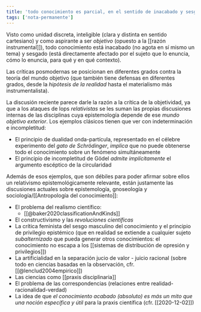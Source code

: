 ```yaml
---
title: 'todo conocimiento es parcial, en el sentido de inacabado y sesgado'
tags: ['nota-permanente']
---
```

Visto como unidad discreta, inteligible (clara y distinta en sentido cartesiano) y como aspirante a ser *objetivo* (opuesto a la [[razón instrumental]]), todo conocimiento está inacabado (no agota en sí mismo un tema) y sesgado (está directamente afectado por el sujeto que lo enuncia, cómo lo enuncia, para qué y en qué contexto).

Las críticas posmodernas se posicionan en diferentes grados contra la teoría del mundo objetivo (que también tiene defensas en diferentes grados, desde la *hipótesis de la realidad* hasta el materialismo más instrumentalista).

La discusión reciente parece darle la razón a la crítica de la objetividad, ya que a los ataques de lops *relativistas* se les suman las propias discusiones internas de las disciplinas cuya epistemología depende de ese *mundo objetivo exterior*. Los ejemplos clásicos tienen que ver con indeterminación e incompletitud:

- El principio de dualidad onda-partícula, representado en el célebre experimento del *gato de Schrödinger*, *implica* que no puede obtenerse todo el conocimiento sobre un fenómeno simultáneamente
- El principio de incompletitud de Gödel *admite implícitamente* el argumento escéptico de la circularidad

Además de esos ejemplos, que son débiles para poder afirmar sobre ellos un relativismo epistemológicamente relevante, están justamente las discusiones actuales sobre epistemología, gnoseología y sociología/[[Antropología del conocimiento]]:

- El problema del realismo científico:
    - [[@baker2020classificationAndKinds]]
- El constructivismo y las *revoluciones científicas*
- La crítica feminista del sesgo masculino del conocimiento y el principio de privilegio epistémico (que en realidad se extiende a cualquier sujeto *subalternizado* que pueda generar otros conocimientos: el conocimiento no escapa a los [[sistemas de distribución de opresión y privilegios]])
- La artificialidad en la separación jucio de valor - juicio racional (sobre todo en ciencias basadas en la observación, cfr. [[@lenclud2004empirico]])
- Las ciencias como [[praxis disciplinaria]]
- El problema de las correspondencias (relaciones entre realidad-racionalidad-verdad)
- La idea de que *el conocimiento acabado (absoluto) es más un mito que una noción específica y útil* para la praxis científica (cfr. [[2020-12-02]])